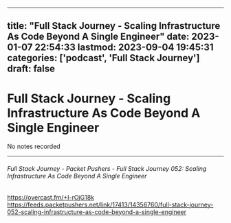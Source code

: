 
---
title: "Full Stack Journey - Scaling Infrastructure As Code Beyond A Single Engineer"
date: 2023-01-07 22:54:33
lastmod: 2023-09-04 19:45:31
categories: ['podcast', 'Full Stack Journey']
draft: false
---


# Full Stack Journey - Scaling Infrastructure As Code Beyond A Single Engineer

No notes recorded
- - -
###### Full Stack Journey - Packet Pushers - Full Stack Journey 052: Scaling Infrastructure As Code Beyond A Single Engineer

https://overcast.fm/+I-rOjG18k  
https://feeds.packetpushers.net/link/17413/14356760/full-stack-journey-052-scaling-infrastructure-as-code-beyond-a-single-engineer

<!-- #public #podcast #Full Stack Journey# -->

<!-- {BearID:32E1DBCC-B680-4DA5-8746-1414D8FF715A-28016-00002D97D734F856} -->
